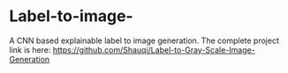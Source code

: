 # Label-to-image-
A CNN based explainable label to image generation. The complete project link is here: https://github.com/Shauqi/Label-to-Gray-Scale-Image-Generation
